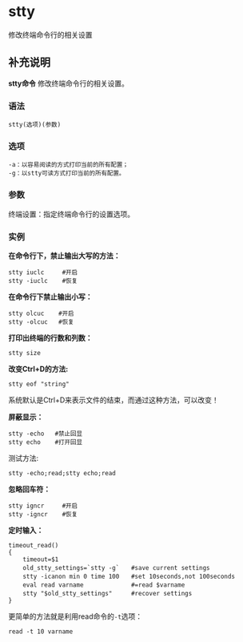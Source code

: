 stty
===

修改终端命令行的相关设置

## 补充说明

**stty命令** 修改终端命令行的相关设置。

###  语法

```
stty(选项)(参数)
```

###  选项

```
-a：以容易阅读的方式打印当前的所有配置；
-g：以stty可读方式打印当前的所有配置。
```

###  参数

终端设置：指定终端命令行的设置选项。

###  实例

 **在命令行下，禁止输出大写的方法：** 

```
stty iuclc     #开启
stty -iuclc    #恢复
```

 **在命令行下禁止输出小写：** 

```
stty olcuc    #开启
stty -olcuc   #恢复
```

 **打印出终端的行数和列数：** 

```
stty size
```

 **改变Ctrl+D的方法:** 

```
stty eof "string"
```

系统默认是Ctrl+D来表示文件的结束，而通过这种方法，可以改变！

 **屏蔽显示：** 

```
stty -echo   #禁止回显
stty echo    #打开回显
```

测试方法:

```
stty -echo;read;stty echo;read
```

 **忽略回车符：** 

```
stty igncr     #开启
stty -igncr    #恢复
```

 **定时输入：** 

```
timeout_read()
{
    timeout=$1
    old_stty_settings=`stty -g`　　#save current settings
    stty -icanon min 0 time 100　　#set 10seconds,not 100seconds
    eval read varname　　          #=read $varname
    stty "$old_stty_settings"　　  #recover settings
}
```

更简单的方法就是利用read命令的`-t`选项：

```
read -t 10 varname
```


<!-- Linux命令行搜索引擎：https://jaywcjlove.github.io/linux-command/ -->